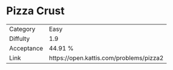 # Pizza Crust

<table>
    <tr>
        <td>Category</td>
        <td>Easy</td>
    </tr>
    <tr>
        <td>Diffulty</td>
        <td>1.9</td>
    </tr>
    <tr>
        <td>Acceptance</td>
        <td>44.91 %</td>
    </tr>
    <tr>
        <td>Link</td>
        <td>https://open.kattis.com/problems/pizza2</td>
    </tr>
</table>